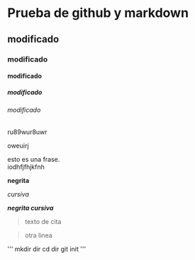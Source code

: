 # Prueba de github y markdown
## modificado
### modificado
#### modificado
##### modificado
###### modificado
ru89wur8uwr

oweuirj

esto es una frase.  
iodhfjfhjkfnh

**negrita**

*cursiva*

***negrita cursiva***

>texto de cita

>otra linea

 '''
 mkdir dir 
 cd dir
 git init
'''
